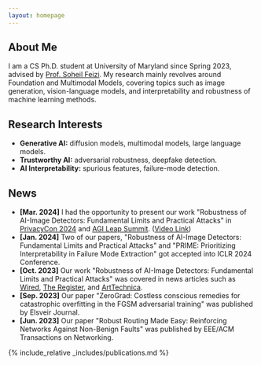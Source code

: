 ```yaml
---
layout: homepage
---
```


## About Me
I am a CS Ph.D. student at University of Maryland since Spring 2023, advised by <a href="https://www.cs.umd.edu/~sfeizi/">Prof. Soheil Feizi</a>.
  My research mainly revolves around Foundation and Multimodal Models,
  covering topics such as image generation, vision-language models, and interpretability and robustness of machine learning methods.

## Research Interests

- **Generative AI:** diffusion models, multimodal models, large language models.
- **Trustworthy AI:** adversarial robustness, deepfake detection.
- **AI Interpretability:** spurious features, failure-mode detection.

## News
- **[Mar. 2024]** I had the opportunity to present our work "Robustness of AI-Image Detectors: Fundamental Limits and Practical Attacks" in <a href="https://www.ftc.gov/news-events/events/2024/03/privacycon-2024">PrivacyCon 2024</a> and <a href="https://superagi.com/agi-leap-summit/">AGI Leap Summit</a>. (<a href="https://vimeo.com/922128271#t=11090s">Video Link</a>)
- **[Jan. 2024]** Two of our papers, "Robustness of AI-Image Detectors: Fundamental Limits and Practical Attacks" and "PRIME: Prioritizing Interpretability in Failure Mode Extraction" got accepted into ICLR 2024 Conference.
- **[Oct. 2023]** Our work "Robustness of AI-Image Detectors: Fundamental Limits and Practical Attacks"
  was covered in news articles such as <a href="https://www.wired.com/story/artificial-intelligence-watermarking-issues/">Wired</a>, 
  <a href="https://www.theregister.com/2023/10/02/watermarking_security_checks/">The Register</a>,
  and <a href="https://arstechnica.com/ai/2023/10/researchers-show-how-easy-it-is-to-defeat-ai-watermarks/">ArtTechnica</a>.
- **[Sep. 2023]** Our paper "ZeroGrad: Costless conscious remedies for catastrophic overfitting in the FGSM adversarial training" was published by Elsveir Journal.
- **[Jun. 2023]** Our paper "Robust Routing Made Easy: Reinforcing Networks Against Non-Benign Faults" was published by EEE/ACM Transactions on Networking.

{% include_relative _includes/publications.md %}
